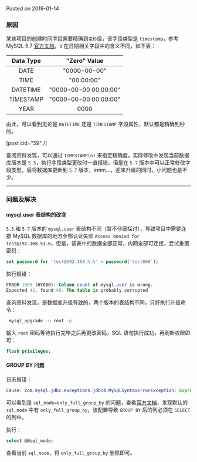Posted on 2019-01-14
### 原因

某些项目的创建时间字段需要精确到`毫秒`级，该字段类型是 `timestamp`，参考 MySQL 5.7 [官方文档](https://dev.mysql.com/doc/refman/5.7/en/date-and-time-types.html)，`0` 在日期相关字段中的含义不同，如下表：

| Data Type |     "Zero" Value      |
| :-------: | :-------------------: |
|   DATE    |     "0000-00-00"      |
|   TIME    |      "00:00:00"       |
| DATETIME  | "0000-00-00 00:00:00" |
| TIMESTAMP | "0000-00-00 00:00:00" |
|   YEAR    |         0000          |

由此，可以看到无论是 `DATETIME` 还是 `TIMESTAMP` 字段属性，默认都是精确到秒的。

[post cid="59" /]

查阅资料发现，可以通过 `TIMESTAMP(n)` 来指定精确度，实际修改中发现当前数据库版本是 `5.5`，执行字段类型更改时一直报错，但是在 `5.7` 版本中可以正常修改字段类型，后将数据库更新到 `5.7` 版本，emm…，迎来升级的同时，小问题也是不少。

------
### 问题及解决
#### mysql.user 表结构的改变

`5.5` 和 `5.7` 版本的 `mysql.user` 表结构不同（暂不仔细探讨），导致项目中需要连接 MySQL 数据库的地方全部认证失败 `Access denied for test@192.168.53.6`，但是，该表中的数据全部正常，内网全部可连接，尝试重置密码：

```sql
set password for 'test@192.168.%.%' = password('test666');
```

执行报错：

```sql
ERROR 1805 (HY000): Column count of mysql.user is wrong. 
Expected 42, found 49. The table is probably corrupted 
```

查询资料发现，是数据库升级导致的，两个版本的表结构不同，只好执行升级命令：

```sh
 mysql_upgrade -u root -p 
```

输入 `root` 密码等待执行完毕之后再更改密码，SQL 语句执行成功，再刷新权限即可：

```sql
flush privileges;
```

#### GROUP BY 问题

日志报错：

```java
Cause: com.mysql.jdbc.exceptions.jdbc4.MySQLSyntaxErrorException: Expression #1 of SELECT list is not in GROUP BY clause and contains nonaggregated column 'test.user.id' which is not functionally dependent on columns in GROUP BY clause; this is incompatible with sql_mode=only_full_group_by;
```

可以看到是 `sql_mode=only_full_group_by` 的问题，查看[官方文档](https://dev.mysql.com/doc/refman/5.7/en/sql-mode.html#sqlmode_only_full_group_by)，发现默认的 `sql_mode` 中有 `only_full_group_by`，该配置导致 `GROUP BY` 后的列必须在 `SELECT` 的列中。

执行：

```sql
select @@sql_mode;
```

查看当前 `sql_mode`，将 `only_full_group_by` 删除即可。

